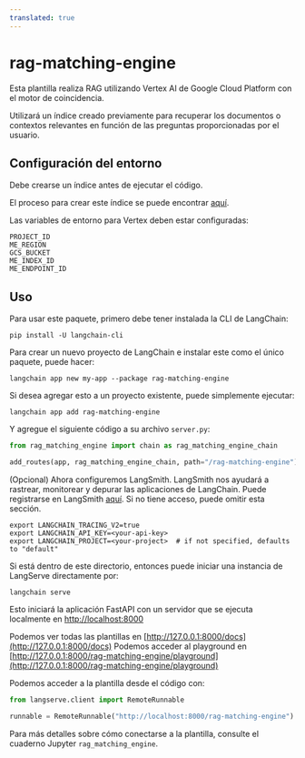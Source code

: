 ```yaml
---
translated: true
---
```


# rag-matching-engine

Esta plantilla realiza RAG utilizando Vertex AI de Google Cloud Platform con el motor de coincidencia.

Utilizará un índice creado previamente para recuperar los documentos o contextos relevantes en función de las preguntas proporcionadas por el usuario.

## Configuración del entorno

Debe crearse un índice antes de ejecutar el código.

El proceso para crear este índice se puede encontrar [aquí](https://github.com/GoogleCloudPlatform/generative-ai/blob/main/language/use-cases/document-qa/question_answering_documents_langchain_matching_engine.ipynb).

Las variables de entorno para Vertex deben estar configuradas:

```text
PROJECT_ID
ME_REGION
GCS_BUCKET
ME_INDEX_ID
ME_ENDPOINT_ID
```

## Uso

Para usar este paquete, primero debe tener instalada la CLI de LangChain:

```shell
pip install -U langchain-cli
```

Para crear un nuevo proyecto de LangChain e instalar este como el único paquete, puede hacer:

```shell
langchain app new my-app --package rag-matching-engine
```

Si desea agregar esto a un proyecto existente, puede simplemente ejecutar:

```shell
langchain app add rag-matching-engine
```

Y agregue el siguiente código a su archivo `server.py`:

```python
from rag_matching_engine import chain as rag_matching_engine_chain

add_routes(app, rag_matching_engine_chain, path="/rag-matching-engine")
```

(Opcional) Ahora configuremos LangSmith.
LangSmith nos ayudará a rastrear, monitorear y depurar las aplicaciones de LangChain.
Puede registrarse en LangSmith [aquí](https://smith.langchain.com/).
Si no tiene acceso, puede omitir esta sección.

```shell
export LANGCHAIN_TRACING_V2=true
export LANGCHAIN_API_KEY=<your-api-key>
export LANGCHAIN_PROJECT=<your-project>  # if not specified, defaults to "default"
```

Si está dentro de este directorio, entonces puede iniciar una instancia de LangServe directamente por:

```shell
langchain serve
```

Esto iniciará la aplicación FastAPI con un servidor que se ejecuta localmente en
[http://localhost:8000](http://localhost:8000)

Podemos ver todas las plantillas en [http://127.0.0.1:8000/docs](http://127.0.0.1:8000/docs)
Podemos acceder al playground en [http://127.0.0.1:8000/rag-matching-engine/playground](http://127.0.0.1:8000/rag-matching-engine/playground)

Podemos acceder a la plantilla desde el código con:

```python
from langserve.client import RemoteRunnable

runnable = RemoteRunnable("http://localhost:8000/rag-matching-engine")
```

Para más detalles sobre cómo conectarse a la plantilla, consulte el cuaderno Jupyter `rag_matching_engine`.
